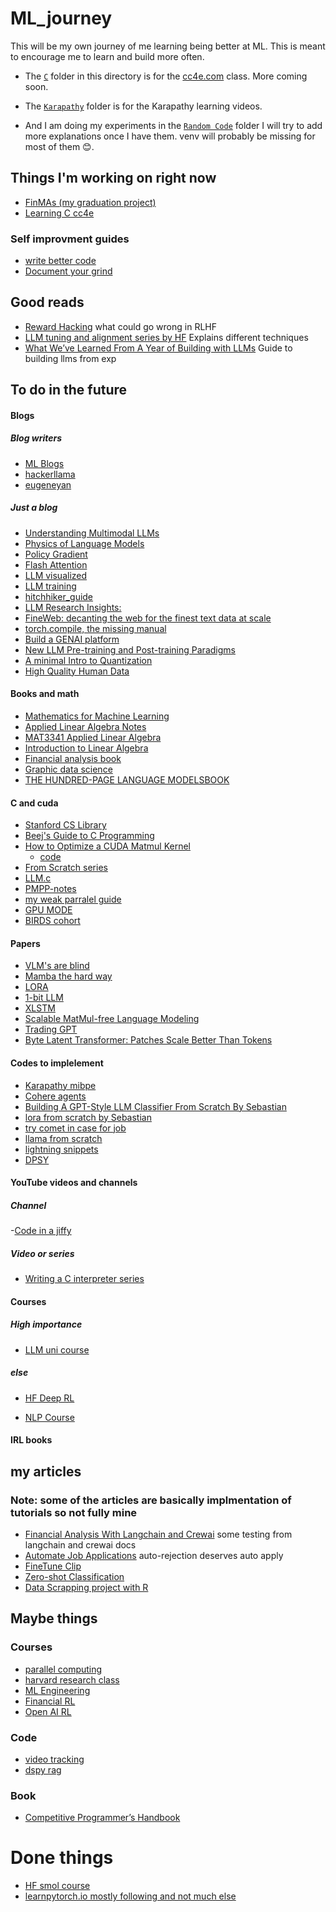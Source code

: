 # ML_journey
This will be my own journey of me learning being better at ML. This is meant to encourage me to learn and build more often.

* The [`C`](./C) folder in this directory is for the [cc4e.com](https://cc4e.com) class. More coming soon.

* The [`Karapathy`](./Karapathy) folder is for the Karapathy learning videos.

* And I am doing my experiments in the [`Random Code`](./random_code/) folder I will try to add more explanations once I have them. venv will probably be missing for most of them 😊.

## Things I'm working on right now
- [FinMAs (my graduation project)](https://github.com/KevorkSulahian/agentic-llm-for-better-results)
- [Learning C cc4e](https://www.cc4e.com/)



### Self improvment guides
- [write better code](https://marvelousmlops.substack.com/p/bridging-the-gap-converting-data)
- [Document your grind](https://lelouch.dev/blog/august-2024/documenting-your-grind/)



## Good reads
- [Reward Hacking](https://lilianweng.github.io/posts/2024-11-28-reward-hacking/) what could go wrong in RLHF
- [LLM tuning and alignment series by HF](https://argilla.io/blog/mantisnlp-rlhf-part-8/) Explains different techniques
- [What We’ve Learned From A Year of Building with LLMs](https://applied-llms.org/) Guide to building llms from exp


## To do in the future

#### Blogs
##### Blog writers
- [ML Blogs](https://cneuralnets.netlify.app/mlblogs)
- [hackerllama](https://osanseviero.github.io/hackerllama/blog/)
- [eugeneyan](https://eugeneyan.com/start-here/)

##### Just a blog
- [Understanding Multimodal LLMs](https://magazine.sebastianraschka.com/p/understanding-multimodal-llms)
- [Physics of Language Models](https://antaripasaha.notion.site/Physics-of-Language-Models-understanding-hidden-reasoning-process-1045314a563980c68566e4ecc1e32ef6)
- [Policy Gradient](https://lilianweng.github.io/posts/2018-04-08-policy-gradient/)
- [Flash Attention](https://benjaminwarner.dev/2023/08/16/flash-attention-compile)
- [LLM visualized](https://bbycroft.net/llm)
- [LLM training](https://rentry.org/llm-training)
- [hitchhiker_guide](https://osanseviero.github.io/hackerllama/blog/posts/hitchhiker_guide/)
- [LLM Research Insights:](https://magazine.sebastianraschka.com/p/llm-research-insights-instruction?)
- [FineWeb: decanting the web for the finest text data at scale](https://huggingface.co/spaces/HuggingFaceFW/blogpost-fineweb-v1)
- [torch.compile, the missing manual](https://docs.google.com/document/d/1y5CRfMLdwEoF1nTk9q8qEu1mgMUuUtvhklPKJ2emLU8/edit?tab=t.0#heading=h.66t0x3z84jio)
- [Build a GENAI platform](https://huyenchip.com/2024/07/25/genai-platform.html)
- [New LLM Pre-training and Post-training Paradigms](https://magazine.sebastianraschka.com/p/new-llm-pre-training-and-post-training)
- [A minimal Intro to Quantization](https://osanseviero.github.io/hackerllama/blog/posts/minimal-quantize-intro/)
- [High Quality Human Data](https://lilianweng.github.io/posts/2024-02-05-human-data-quality/)

#### Books and math
- [Mathematics for Machine Learning](https://mml-book.github.io/)
- [Applied Linear Algebra Notes](https://docs.google.com/document/d/1uvAbEhbgS_M-uDMTzmOWRlYxqCkogKRXdbKYYT98ooc/edit?tab=t.0#heading=h.lxp3eg9lr5k9)
- [MAT3341 Applied Linear Algebra](https://alistairsavage.ca/mat3341/notes/MAT3341-Applied_Linear_Algebra.pdf)
- [Introduction to Linear Algebra](https://pabloinsente.github.io/intro-linear-algebra)
- [Financial analysis book](https://github.com/realmistic/PythonInvest-basic-fin-analysis)
- [Graphic data science](https://geographicdata.science/book/intro.html)
- [THE HUNDRED-PAGE LANGUAGE MODELSBOOK](https://thelmbook.com/)


#### C and cuda
- [Stanford CS Library](http://cslibrary.stanford.edu/101/)
- [Beej's Guide to C Programming](https://beej.us/guide/bgc/)
- [How to Optimize a CUDA Matmul Kernel](https://siboehm.com/articles/22/CUDA-MMM)
    - [code](https://github.com/ridgerchu/matmulfreellm)
- [From Scratch series](https://biraj21.github.io/blogs/from-scratch.html)
- [LLM.c](https://github.com/karpathy/llm.c?tab=readme-ov-file)
- [PMPP-notes](https://github.com/loganwatchorn/notes-pmpp)
- [my weak parralel guide](https://rebel-sushi-cd7.notion.site/PipeGoose-starter-ecc431cf9b7242d6bf933eac2a83b766)
- [GPU MODE](https://github.com/gpu-mode)
- [BIRDS cohort](https://sites.google.com/cohere.com/c4ai-community/community-programs/birds?authuser=0)
#### Papers
- [VLM's are blind](https://vlmsareblind.github.io/)
- [Mamba the hard way](https://srush.github.io/annotated-mamba/hard.html?utm_source=substack&utm_medium=email)
- [LORA](https://arxiv.org/abs/2106.09685)
- [1-bit LLM](https://arxiv.org/abs/2402.17764)
- [XLSTM](https://arxiv.org/abs/2405.04517)
- [Scalable MatMul-free Language Modeling](https://arxiv.org/abs/2406.02528)
- [Trading GPT](https://arxiv.org/pdf/2309.03736)
- [Byte Latent Transformer: Patches Scale Better
Than Tokens](https://arxiv.org/pdf/2412.09871)

#### Codes to implelement
- [Karapathy mibpe](https://github.com/karpathy/minbpe)
- [Cohere agents](https://github.com/cohere-ai/notebooks/tree/main?tab=readme-ov-file#agents)
- [Building A GPT-Style LLM Classifier From Scratch By Sebastian](https://magazine.sebastianraschka.com/p/building-a-gpt-style-llm-classifier?)
- [lora from scratch by Sebastian](https://lightning.ai/lightning-ai/studios/code-lora-from-scratch?view=public&section=featured)
- [try comet in case for job](https://lightning.ai/comet/studios/comet-lightning-quickstart?section=featured&view=public&query=comet)
- [llama from scratch](https://github.com/naklecha/llama3-from-scratch)
- [lightning snippets](https://lightning.ai/studios?section=featured)
- [DPSY](https://lightning.ai/lightning-ai/studios/dspy-programming-with-foundation-models?view=public&section=all)

#### YouTube videos and channels
##### Channel
-[Code in a jiffy](https://www.youtube.com/@codeinajiffy)
##### Video or series
- [Writing a C interpreter
 series](https://www.youtube.com/playlist?list=PLbxut1xyrkCZ-9d_03G0KBU4uh782J1eN)

#### Courses
##### High importance
- [LLM uni course](https://cocoxu.github.io/CS8803-LLM-fall2024/calendar/)

##### else
- [HF Deep RL](https://huggingface.co/learn/deep-rl-course/unit0/introduction)

- [NLP Course](https://www.nlpdemystified.org/course)

#### IRL books 

## my articles
### Note: some of the articles are basically implmentation of tutorials so not fully mine
- [Financial Analysis With Langchain and Crewai](https://huggingface.co/blog/herooooooooo/financial-analysis-with-langchain-and-crewai) some testing from langchain and crewai docs
- [Automate Job Applications](https://huggingface.co/blog/herooooooooo/automation-job-applications-with-python-and-ollama) auto-rejection deserves auto apply
- [FineTune Clip](https://medium.com/@kevork.ysulahian/finetune-clip-with-huggingface-2f0abc23c57c)
- [Zero-shot Classification](https://medium.com/@kevork.ysulahian/zero-shot-classification-and-detection-made-simple-with-huggingface-000d63d53bfe)
- [Data Scrapping project with R](https://medium.com/@kevork.ysulahian/real-life-data-scrapping-project-scrapping-job-postings-with-r-47a6091f4866)



## Maybe things

### Courses
- [parallel computing](https://gfxcourses.stanford.edu/cs149/fall24/courseinfo)
- [harvard research class](https://docs.google.com/document/d/1uvAbEhbgS_M-uDMTzmOWRlYxqCkogKRXdbKYYT98ooc/edit?pli=1&tab=t.0#heading=h.o3hogvl0ayc1)
- [ML Engineering](https://github.com/stas00/ml-engineering)
- [Financial RL](https://github.com/AI4Finance-Foundation/FinRL/tree/c34190153d84c376dcacaf18b57097a6272b0286)
- [Open AI RL](https://spinningup.openai.com/en/latest/)

### Code
- [video tracking](https://github.com/roboflow/supervision)
- [dspy rag](https://www.kaggle.com/code/iamleonie/rag-with-gemma-on-hf-and-weaviate-in-dspy)

### Book
- [Competitive Programmer’s Handbook
](https://cses.fi/book/book.pdf)

# Done things
- [HF smol course](https://github.com/huggingface/smol-course)
- [learnpytorch.io mostly following and not much else](https://www.learnpytorch.io/)

